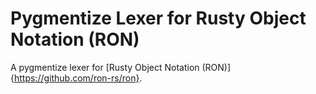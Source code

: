 # Pygmentize Lexer for Rusty Object Notation (RON)

A pygmentize lexer for [Rusty Object Notation (RON)]{https://github.com/ron-rs/ron}.
